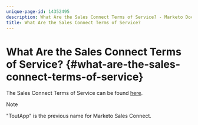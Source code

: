 ```yaml
---
unique-page-id: 14352495
description: What Are the Sales Connect Terms of Service? - Marketo Docs - Product Documentation
title: What Are the Sales Connect Terms of Service?
---
```


# What Are the Sales Connect Terms of Service? {#what-are-the-sales-connect-terms-of-service}

The Sales Connect Terms of Service can be found [here](http://documents.marketo.com/toutapp/terms).

>[!NOTE]
>
>"ToutApp" is the previous name for Marketo Sales Connect.


